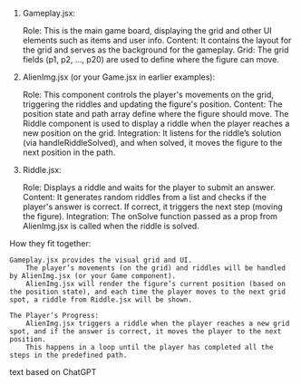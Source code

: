 1. Gameplay.jsx:

   Role: This is the main game board, displaying the grid and other UI elements such as items and user info.
   Content: It contains the layout for the grid and serves as the background for the gameplay.
   Grid: The grid fields (p1, p2, ..., p20) are used to define where the figure can move.

2. AlienImg.jsx (or your Game.jsx in earlier examples):

   Role: This component controls the player's movements on the grid, triggering the riddles and updating the figure's position.
   Content: The position state and path array define where the figure should move. The Riddle component is used to display a riddle when the player reaches a new position on the grid.
   Integration: It listens for the riddle’s solution (via handleRiddleSolved), and when solved, it moves the figure to the next position in the path.

3. Riddle.jsx:

   Role: Displays a riddle and waits for the player to submit an answer.
   Content: It generates random riddles from a list and checks if the player's answer is correct. If correct, it triggers the next step (moving the figure).
   Integration: The onSolve function passed as a prop from AlienImg.jsx is called when the riddle is solved.

How they fit together:

    Gameplay.jsx provides the visual grid and UI.
        The player’s movements (on the grid) and riddles will be handled by AlienImg.jsx (or your Game component).
        AlienImg.jsx will render the figure’s current position (based on the position state), and each time the player moves to the next grid spot, a riddle from Riddle.jsx will be shown.

    The Player’s Progress:
        AlienImg.jsx triggers a riddle when the player reaches a new grid spot, and if the answer is correct, it moves the player to the next position.
        This happens in a loop until the player has completed all the steps in the predefined path.

text based on ChatGPT
